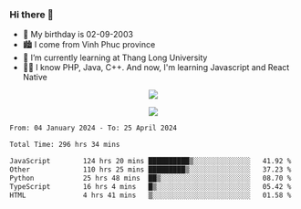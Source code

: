 ### Hi there 👋
- 🎂 My birthday is 02-09-2003
- 🏙️ I come from Vinh Phuc province
- 🌱 I’m currently learning at Thang Long University
- 🧑‍💻 I know PHP, Java, C++. And now, I'm learning Javascript and React Native
<p align="center"><img src="https://github-readme-stats.vercel.app/api?username=tmquang0209&show_icons=true&theme=gradient"></p>
<p align="center"><img src="https://github-readme-stats.vercel.app/api/top-langs/?username=tmquang0209&hide=scss,css&langs_count=10"></p>
<!--START_SECTION:waka-->

```txt
From: 04 January 2024 - To: 25 April 2024

Total Time: 296 hrs 34 mins

JavaScript        124 hrs 20 mins ██████████▒░░░░░░░░░░░░░░   41.92 %
Other             110 hrs 25 mins █████████▒░░░░░░░░░░░░░░░   37.23 %
Python            25 hrs 48 mins  ██▒░░░░░░░░░░░░░░░░░░░░░░   08.70 %
TypeScript        16 hrs 4 mins   █▒░░░░░░░░░░░░░░░░░░░░░░░   05.42 %
HTML              4 hrs 41 mins   ▒░░░░░░░░░░░░░░░░░░░░░░░░   01.58 %
```

<!--END_SECTION:waka-->
